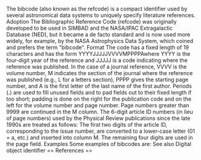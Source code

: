 The bibcode (also known as the refcode) is a compact identifier used by
several astronomical data systems to uniquely specify literature
references. Adoption The Bibliographic Reference Code (refcode) was
originally developed to be used in SIMBAD and the NASA/IPAC
Extragalactic Database (NED), but it became a de facto standard and is
now used more widely, for example, by the NASA Astrophysics Data System,
which coined and prefers the term \"bibcode\". Format The code has a
fixed length of 19 characters and has the form YYYYJJJJJVVVVMPPPPAwhere
YYYY is the four-digit year of the reference and JJJJJ is a code
indicating where the reference was published. In the case of a journal
reference, VVVV is the volume number, M indicates the section of the
journal where the reference was published (e.g., L for a letters
section), PPPP gives the starting page number, and A is the first letter
of the last name of the first author. Periods (.) are used to fill
unused fields and to pad fields out to their fixed length if too short;
padding is done on the right for the publication code and on the left
for the volume number and page number. Page numbers greater than 9999
are continued in the M column. The 6-digit article ID numbers (in lieu
of page numbers) used by the Physical Review publications since the late
1990s are treated as follows: The first two digits of the article ID,
corresponding to the issue number, are converted to a lower-case letter
(01 = a, etc.) and inserted into column M. The remaining four digits are
used in the page field. Examples Some examples of bibcodes are: See also
Digital object identifier == References ==
